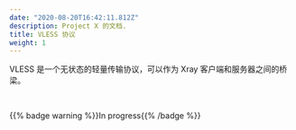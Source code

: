 ```yaml
---
date: "2020-08-20T16:42:11.812Z"
description: Project X 的文档.
title: VLESS 协议
weight: 1
---
```


VLESS 是一个无状态的轻量传输协议，可以作为 Xray 客户端和服务器之间的桥梁。

<br />

{{% badge warning %}}In progress{{% /badge %}}
